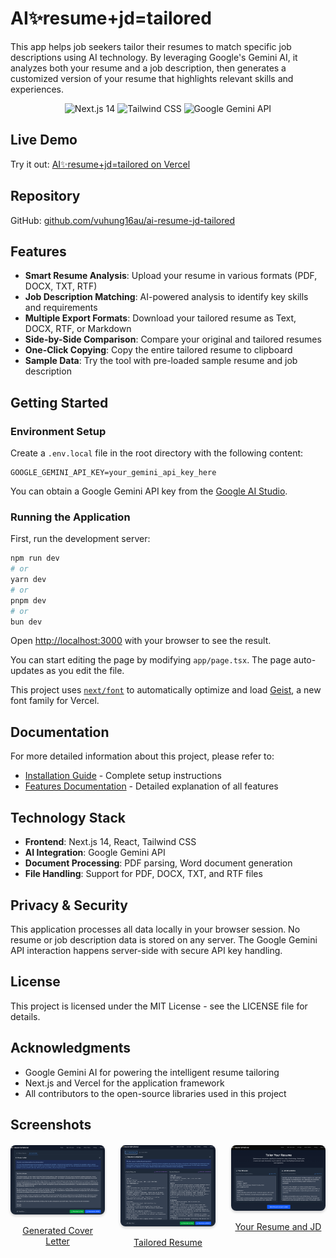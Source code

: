 # AI✨resume+jd=tailored

This app helps job seekers tailor their resumes to match specific job descriptions using AI technology. By leveraging Google's Gemini AI, it analyzes both your resume and a job description, then generates a customized version of your resume that highlights relevant skills and experiences.

<p align="center">
  <img src="https://img.shields.io/badge/Next.js-14-black" alt="Next.js 14" />
  <img src="https://img.shields.io/badge/Tailwind-4.0-blue" alt="Tailwind CSS" />
  <img src="https://img.shields.io/badge/Google-Gemini%20API-green" alt="Google Gemini API" />
</p>

## Live Demo

Try it out: [AI✨resume+jd=tailored on Vercel](https://ai-resume-jd-tailored.vercel.app/)

## Repository

GitHub: [github.com/vuhung16au/ai-resume-jd-tailored](https://github.com/vuhung16au/ai-resume-jd-tailored)

## Features

- **Smart Resume Analysis**: Upload your resume in various formats (PDF, DOCX, TXT, RTF)
- **Job Description Matching**: AI-powered analysis to identify key skills and requirements
- **Multiple Export Formats**: Download your tailored resume as Text, DOCX, RTF, or Markdown
- **Side-by-Side Comparison**: Compare your original and tailored resumes
- **One-Click Copying**: Copy the entire tailored resume to clipboard
- **Sample Data**: Try the tool with pre-loaded sample resume and job description

## Getting Started

### Environment Setup

Create a `.env.local` file in the root directory with the following content:

```
GOOGLE_GEMINI_API_KEY=your_gemini_api_key_here
```

You can obtain a Google Gemini API key from the [Google AI Studio](https://ai.google.dev/).

### Running the Application

First, run the development server:

```bash
npm run dev
# or
yarn dev
# or
pnpm dev
# or
bun dev
```

Open [http://localhost:3000](http://localhost:3000) with your browser to see the result.

You can start editing the page by modifying `app/page.tsx`. The page auto-updates as you edit the file.

This project uses [`next/font`](https://nextjs.org/docs/app/building-your-application/optimizing/fonts) to automatically optimize and load [Geist](https://vercel.com/font), a new font family for Vercel.

## Documentation

For more detailed information about this project, please refer to:

- [Installation Guide](./INSTALLATION-GUIDE.md) - Complete setup instructions
- [Features Documentation](./FEATURES.md) - Detailed explanation of all features

## Technology Stack

- **Frontend**: Next.js 14, React, Tailwind CSS
- **AI Integration**: Google Gemini API
- **Document Processing**: PDF parsing, Word document generation
- **File Handling**: Support for PDF, DOCX, TXT, and RTF files

## Privacy & Security

This application processes all data locally in your browser session. No resume or job description data is stored on any server. The Google Gemini API interaction happens server-side with secure API key handling.

## License

This project is licensed under the MIT License - see the LICENSE file for details.

## Acknowledgments

- Google Gemini AI for powering the intelligent resume tailoring
- Next.js and Vercel for the application framework
- All contributors to the open-source libraries used in this project

## Screenshots

<div style="display: flex; justify-content: space-between; margin: 20px 0;">
  <div style="text-align: center; width: 30%;">
    <a href="public/images/generated-cover-letter.png" target="_blank">
      <img src="public/images/generated-cover-letter.png" alt="Generated Cover Letter" style="width: 100%; border-radius: 8px; box-shadow: 0 2px 4px rgba(0,0,0,0.2);">
      <p>Generated Cover Letter</p>
    </a>
  </div>
  <div style="text-align: center; width: 30%;">
    <a href="public/images/tailored-resume.png" target="_blank">
      <img src="public/images/tailored-resume.png" alt="Tailored Resume" style="width: 100%; border-radius: 8px; box-shadow: 0 2px 4px rgba(0,0,0,0.2);">
      <p>Tailored Resume</p>
    </a>
  </div>
  <div style="text-align: center; width: 30%;">
    <a href="public/images/your-resume-and-jd.png" target="_blank">
      <img src="public/images/your-resume-and-jd.png" alt="Your Resume and JD" style="width: 100%; border-radius: 8px; box-shadow: 0 2px 4px rgba(0,0,0,0.2);">
      <p>Your Resume and JD</p>
    </a>
  </div>
</div>
